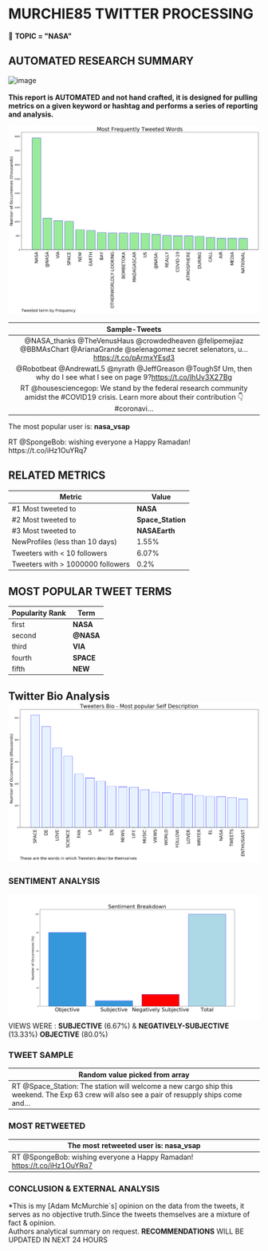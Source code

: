 # MURCHIE85 TWITTER PROCESSING 
&#x1F34E; **TOPIC = "NASA"**

## AUTOMATED RESEARCH SUMMARY

![image](https://marketingplatform.google.com/about/static/images/gmp/analytics-smb-benefit.jpg)
<br></br>
<b> This report is AUTOMATED and not hand crafted, it is designed for pulling metrics on a given keyword or hashtag and performs a series of reporting and analysis.</b>



![image](TWEETS.png)



|                **Sample-Tweets**        |
| :-------------: |
| @NASA_thanks @TheVenusHaus @crowdedheaven @felipemejiaz @BBMAsChart @ArianaGrande @selenagomez secret selenators, u… https://t.co/pArmxYEsd3 |
| @Robotbeat @AndrewatL5 @nyrath @JeffGreason @ToughSf Um, then why do I see what I see on page 9?https://t.co/IhUv3X27Bg |
| RT @housesciencegop: We stand by the federal research community amidst the #COVID19 crisis. Learn more about their contribution 👇 #coronavi… |

The most popular user is: **nasa_vsap**
<div class="alert alert-block alert-danger"> RT @SpongeBob: wishing everyone a Happy Ramadan! https://t.co/iHz1OuYRq7</div>

## RELATED METRICS<br>
| Metric | Value |
| ------------- | ------------- |
| #1 Most tweeted to  | **NASA** |
| #2 Most tweeted to  | **Space_Station** |
| #3 Most tweeted to  | **NASAEarth** |
| NewProfiles (less than 10 days) | 1.55%  |
| Tweeters with < 10 followers  | 6.07%|
| Tweeters with > 1000000 followers  | 0.2%  |



## MOST POPULAR TWEET TERMS 


| Popularity Rank  | Term |
| ------------- | ------------- |
| first  | **NASA**  |
| second  | **@NASA**  |
| third  | **VIA** |
| fourth  | **SPACE**  |
| fifth  | **NEW**  |


## Twitter Bio Analysis![image](BIO.png)
### SENTIMENT ANALYSIS
![image](sentiment.png)
VIEWS WERE : **SUBJECTIVE**  (6.67%) & **NEGATIVELY-SUBJECTIVE** (13.33%) **OBJECTIVE** (80.0%)

### TWEET SAMPLE 
| Random value picked from array |
| ------------- |
|RT @Space_Station: The station will welcome a new cargo ship this weekend. The Exp 63 crew will also see a pair of resupply ships come and… |

### MOST RETWEETED 

| The most retweeted user is: **nasa_vsap**  |
| ------------- |
| RT @SpongeBob: wishing everyone a Happy Ramadan! https://t.co/iHz1OuYRq7 |

### CONCLUSION & EXTERNAL ANALYSIS

*This is my [Adam McMurchie`s] opinion on the data from the tweets, it serves as no objective truth.Since the tweets themselves are a mixture of fact & opinion.<br>
Authors analytical summary on request.
**RECOMMENDATIONS** WILL BE UPDATED IN NEXT  24 HOURS <br>
